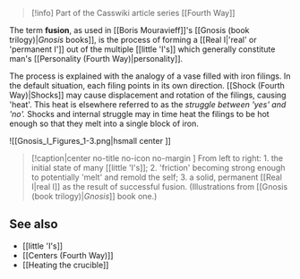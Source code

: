 
> [!info] Part of the Casswiki article series [[Fourth Way]]

The term **fusion**, as used in [[Boris Mouravieff]]'s [[Gnosis (book trilogy)|_Gnosis_ books]], is the process of forming a [[Real I|'real' or 'permanent I']] out of the multiple [[little 'I's]] which generally constitute man's [[Personality (Fourth Way)|personality]].

The process is explained with the analogy of a vase filled with iron filings. In the default situation, each filing points in its own direction. [[Shock (Fourth Way)|Shocks]] may cause displacement and rotation of the filings, causing 'heat'. This heat is elsewhere referred to as the _struggle between 'yes' and 'no'._ Shocks and internal struggle may in time heat the filings to be hot enough so that they melt into a single block of iron.

![[Gnosis_I_Figures_1-3.png|hsmall center ]] 
> [!caption|center no-title no-icon no-margin ]
> From left to right: 1. the initial state of many [[little 'I's]]; 2. 'friction' becoming strong enough to potentially 'melt' and remold the self; 3. a solid, permanent [[Real I|real I]] as the result of successful fusion. (Illustrations from [[Gnosis (book trilogy)|_Gnosis_]] book one.)

See also
--------

*   [[little 'I's]]
*   [[Centers (Fourth Way)]]
*   [[Heating the crucible]]